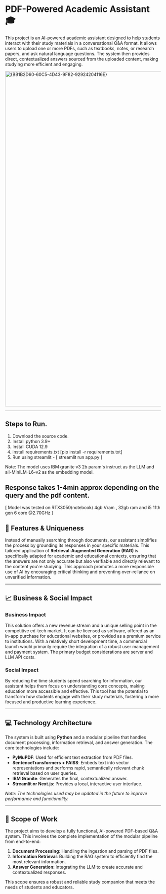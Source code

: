 # PDF-Powered Academic Assistant 🎓

This project is an AI-powered academic assistant designed to help students interact with their study materials in a conversational Q&A format. It allows users to upload one or more PDFs, such as textbooks, notes, or research papers, and ask natural language questions. The system then provides direct, contextualized answers sourced from the uploaded content, making studying more efficient and engaging.

<img width="1920" height="1080" alt="{BB1B2D60-60C5-4D43-9F82-92924204116E}" src="https://github.com/user-attachments/assets/7e859492-e408-4f47-ab01-ac1ba25e0e07" />

---

## Steps to Run.

1. Download the source code.
2. Install python 3.9+
3. Install CUDA 12.9
4. install requirements.txt [pip install -r requirements.txt]
5. Run using streamlit - [ streamlit run app.py ]

Note: The model uses IBM granite v3 2b param's instruct as the LLM and all-MiniLM-L6-v2 as the embedding model.

## Response takes 1-4min approx depending on the query and the pdf content.

[ Model was tested on RTX3050(notebook) 4gb Vram , 32gb ram and i5 11th gen 6 core @2.70GHz ]


## 🌟 Features & Uniqueness

Instead of manually searching through documents, our assistant simplifies the process by grounding its responses in your specific materials. This tailored application of **Retrieval-Augmented Generation (RAG)** is specifically adapted for academic and educational contexts, ensuring that the answers are not only accurate but also verifiable and directly relevant to the content you're studying. This approach promotes a more responsible use of AI by encouraging critical thinking and preventing over-reliance on unverified information.

---

## 📈 Business & Social Impact

### Business Impact

This solution offers a new revenue stream and a unique selling point in the competitive ed-tech market. It can be licensed as software, offered as an in-app purchase for educational websites, or provided as a premium service to institutions. With a relatively short development time, a commercial launch would primarily require the integration of a robust user management and payment system. The primary budget considerations are server and LLM API costs.

### Social Impact

By reducing the time students spend searching for information, our assistant helps them focus on understanding core concepts, making education more accessible and effective. This tool has the potential to transform how students engage with their study materials, fostering a more focused and productive learning experience.

---

## 💻 Technology Architecture

The system is built using **Python** and a modular pipeline that handles document processing, information retrieval, and answer generation. The core technologies include:

* **PyMuPDF**: Used for efficient text extraction from PDF files.
* **SentenceTransformers + FAISS**: Embeds text into vector representations and performs rapid, semantically relevant chunk retrieval based on user queries.
* **IBM Granite**: Generates the final, contextualized answer.
* **Streamlit or Next.js**: Provides a local, interactive user interface.



*Note: The technologies used may be updated in the future to improve performance and functionality.*

---

## 🚀 Scope of Work

The project aims to develop a fully functional, AI-powered PDF-based Q&A system. This involves the complete implementation of the modular pipeline from end-to-end:
1.  **Document Processing**: Handling the ingestion and parsing of PDF files.
2.  **Information Retrieval**: Building the RAG system to efficiently find the most relevant information.
3.  **Answer Generation**: Integrating the LLM to create accurate and contextualized responses.

This scope ensures a robust and reliable study companion that meets the needs of students and educators.
